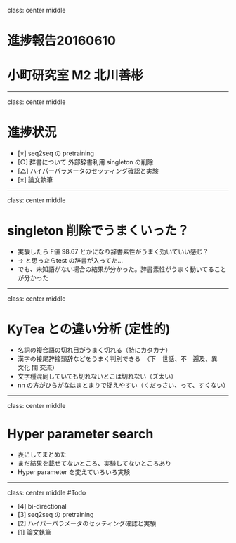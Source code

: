 class: center middle
# 進捗報告20160610
# 小町研究室 M2 北川善彬

---
class: center middle 
# 進捗状況

* [×] seq2seq の pretraining
* [○] 辞書について 外部辞書利用 singleton の削除
* [△] ハイパーパラメータのセッティング確認と実験
* [×] 論文執筆

---
class: center middle 
# singleton 削除でうまくいった？
* 実験したら F値 98.67 とかになり辞書素性がうまく効いていい感じ？
* → と思ったらtest の辞書が入ってた…
* でも、未知語がない場合の結果が分かった。辞書素性がうまく動いてることが分かった

---
class: center middle 
# KyTea  との違い分析 (定性的)
* 名詞の複合語の切れ目がうまく切れる（特にカタカナ）
* 漢字の接尾辞接頭辞などをうまく判別できる　（下　世話、不　遡及、異　文化 間 交流）
* 文字種混同していても切れないとこは切れない（ズ太い）
* nn の方がひらがなはまとまりで捉えやすい（くだっさい、って、すくない）

---
class: center middle 
# Hyper parameter search
* 表にしてまとめた
* まだ結果を載せてないところ、実験してないところあり
* Hyper parameter を変えていろいろ実験

---
class: center middle 
#Todo
* [4] bi-directional
* [3] seq2seq の pretraining
* [2] ハイパーパラメータのセッティング確認と実験
* [1] 論文執筆

